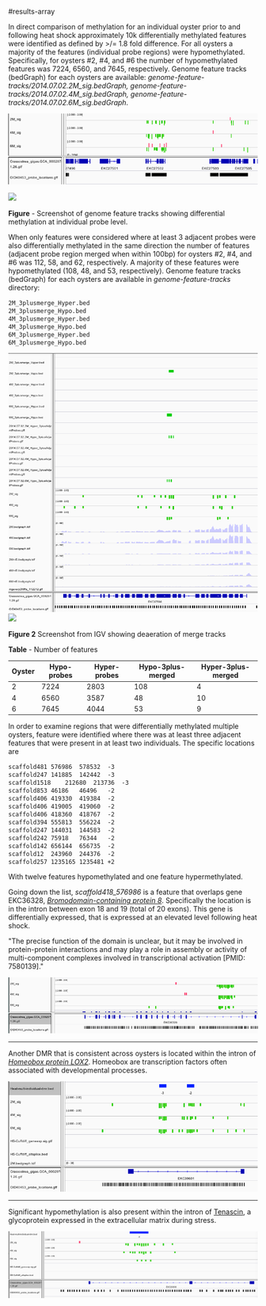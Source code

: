 #results-array

In direct comparison of methylation for an individual oyster prior to and following heat shock approximately 10k differentially methylated features were identified as defined by >/= 1.8 fold difference.  For all oysters a majority of the features (individual probe regions) were hypomethylated. Specifically, for oysters #2, #4, and #6 the number of hypomethylated features was 7224, 6560, and 7645, respectively.  Genome feature tracks (bedGraph) for each oysters are available:  _genome-feature-tracks/2014.07.02.2M_sig.bedGraph, genome-feature-tracks/2014.07.02.4M_sig.bedGraph, genome-feature-tracks/2014.07.02.6M_sig.bedGraph_.   

![](./figures/igv-dmr-1.png)

![](https://www.authorea.com/users/3858/articles/18000/master/file/figures/igv-dmr-1.png)

**Figure** - Screenshot of genome feature tracks showing differential methylation at individual probe level.


When only features were considered where at least 3 adjacent probes were also differentially methylated in the same direction the number of features (adjacent probe region merged when within 100bp) for oysters #2, #4, and #6 was 112, 58, and 62, respectively.  A majority of these features were hypomethylated (108, 48, and 53, respectively). Genome feature tracks (bedGraph) for each oysters are available in _genome-feature-tracks_ directory: 
```  
2M_3plusmerge_Hyper.bed
2M_3plusmerge_Hypo.bed
4M_3plusmerge_Hyper.bed
4M_3plusmerge_Hypo.bed
6M_3plusmerge_Hyper.bed
6M_3plusmerge_Hypo.bed
```

![](./figures/igv-dmr-2.png)
![](https://www.authorea.com/users/3858/articles/18000/master/file/figures/igv-dmr-2.png)

**Figure 2** Screenshot from IGV showing deaeration of merge tracks

**Table** - Number of features

Oyster | Hypo-probes | Hyper-probes | Hypo-3plus-merged | Hyper-3plus-merged
--- | --- | --- | --- | ---
2 | 7224 | 2803 | 108 | 4
4 | 6560 | 3587 | 48 | 10
6 | 7645 | 4044 | 53 | 9


In order to examine regions that were differentially methylated multiple oysters, feature were identified where there was at least three adjacent features that were present in at least two individuals. The specific locations are

```
scaffold481 576986  578532  -3
scaffold247 141885  142442  -3
scaffold1518    212680  213736  -3
scaffold853 46186   46496   -2
scaffold406 419330  419384  -2
scaffold406 419005  419060  -2
scaffold406 418360  418767  -2
scaffold394 555813  556224  -2
scaffold247 144031  144583  -2
scaffold242 75918   76344   -2
scaffold142 656144  656735  -2
scaffold12  243960  244376  -2
scaffold257 1235165 1235481 +2
```

With twelve features hypomethylated and one feature hypermethylated.

Going down the list, _scaffold418_576986_ is a feature that overlaps gene EKC36328, [_Bromodomain-containing protein 8_](http://www.uniprot.org/uniprot/K1QRE8). Specifically the location is in the intron between exon 18 and 19 (total of 20 exons). This gene is differentially expressed, that is expressed at an elevated level following heat shock.

"The precise function of the domain is unclear, but it may be involved in protein-protein interactions and may play a role in assembly or activity of multi-component complexes involved in transcriptional activation [PMID: 7580139]."


![scaffold418_576986](./figures/scaffold481_576986.png)

---
Another DMR that is consistent across oysters is located within the intron of [_Homeobox protein LOX2_](http://www.uniprot.org/uniprot/K1RXD0). Homeobox are transcription factors often associated with developmental processes.


![scaffold247_141885](./figures/scaffold247_141885.png)

---

Significant hypomethylation is also present within the intron of [Tenascin](http://www.uniprot.org/uniprot/K1PZ30), a glycoprotein expressed in the extracellular matrix during stress.

![scaffold1518_212680](./figures/scaffold1518_212680.png)  